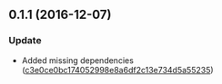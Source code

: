 <a name="0.1.1"></a>
## 0.1.1 (2016-12-07)


### Update

* Added missing dependencies ([c3e0ce0bc174052998e8a6df2c13e734d5a55235](https://github.com/advanced-rest-client/raml-headers-form/commit/c3e0ce0bc174052998e8a6df2c13e734d5a55235))



